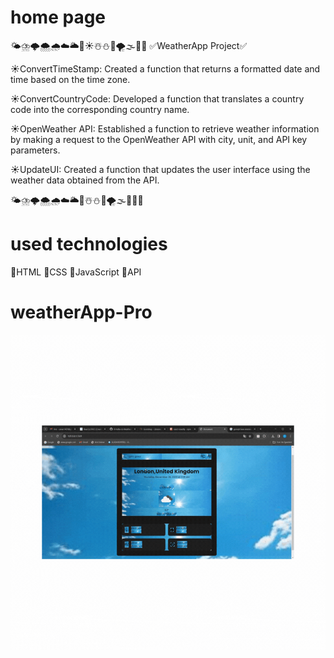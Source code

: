 
<h1>home page</h1>
🌤⛈️🌩🌨🌧☁🌥🌈☀☃️⛄💨🌪🌫🌊💧
✅WeatherApp Project✅

☀ConvertTimeStamp: Created a function that returns a formatted date and time based on the time zone.

☀ConvertCountryCode: Developed a function that translates a country code into the corresponding country name.

☀OpenWeather API: Established a function to retrieve weather information by making a request to the OpenWeather API with city, unit, and API key parameters.

☀UpdateUI: Created a function that updates the user interface using the weather data obtained from the API.

🌤⛈️🌩🌨🌧☁🌥🌈☃️⛄💨🌪🌫🌊💧💦

<h1>used technologies</h1>
📌HTML
📌CSS
📌JavaScript
📌API




# weatherApp-Pro
<img src="./js/weatherApp.gif"/>

